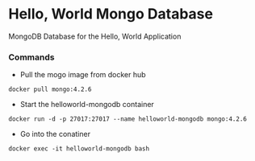 # Hello, World Mongo Database
MongoDB Database for the Hello, World Application

### Commands
- Pull the mogo image from docker hub
```
docker pull mongo:4.2.6
```

- Start the helloworld-mongodb container
```
docker run -d -p 27017:27017 --name helloworld-mongodb mongo:4.2.6
```

- Go into the conatiner
```
docker exec -it helloworld-mongodb bash
```